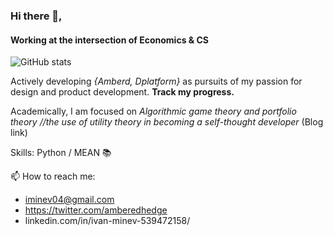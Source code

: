 ### Hi there 👋,
#### Working at the intersection of Economics & CS
![GitHub stats](https://github-readme-stats.vercel.app/api?username=aivan33&show_icons=true)  

Actively developing *{Amberd, Dplatform}* as pursuits of my passion for design and product development. **Track my progress.**

Academically, I am focused on *Algorithmic game theory and portfolio theory //the use of utility theory in becoming a self-thought developer* (Blog link)

Skills: Python / MEAN 📚

📫 How to reach me:
- iminev04@gmail.com
- https://twitter.com/amberedhedge
- linkedin.com/in/ivan-minev-539472158/
